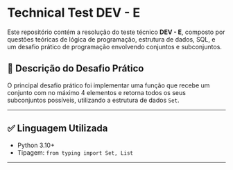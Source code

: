# Technical Test DEV - E

Este repositório contém a resolução do teste técnico **DEV - E**, composto por questões teóricas de lógica de programação, estrutura de dados, SQL, e um desafio prático de programação envolvendo conjuntos e subconjuntos.

## 🧠 Descrição do Desafio Prático

O principal desafio prático foi implementar uma função que recebe um conjunto com no máximo 4 elementos e retorna todos os seus subconjuntos possíveis, utilizando a estrutura de dados `Set`.

---

## ✅ Linguagem Utilizada

- Python 3.10+
- Tipagem: `from typing import Set, List`

---

